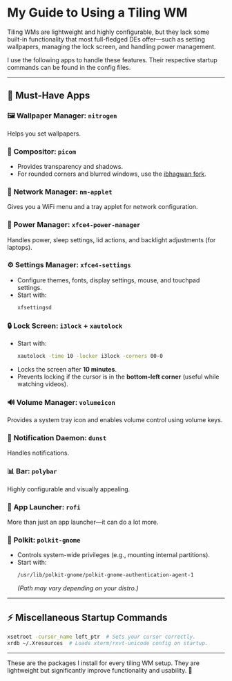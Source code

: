 # My Guide to Using a Tiling WM  

Tiling WMs are lightweight and highly configurable, but they lack some built-in functionality that most full-fledged DEs offer—such as setting wallpapers, managing the lock screen, and handling power management.  

I use the following apps to handle these features. Their respective startup commands can be found in the config files.  

---

## 🔧 Must-Have Apps  

### 🖼️ **Wallpaper Manager**: `nitrogen`  
Helps you set wallpapers.  

### 🎨 **Compositor**: `picom`  
- Provides transparency and shadows.  
- For rounded corners and blurred windows, use the [ibhagwan fork](https://github.com/ibhagwan/picom).  

### 📶 **Network Manager**: `nm-applet`  
Gives you a WiFi menu and a tray applet for network configuration.  

### 🔋 **Power Manager**: `xfce4-power-manager`  
Handles power, sleep settings, lid actions, and backlight adjustments (for laptops).  

### ⚙️ **Settings Manager**: `xfce4-settings`  
- Configure themes, fonts, display settings, mouse, and touchpad settings.  
- Start with:  
  ```sh
  xfsettingsd
  ```

### 🔒 **Lock Screen**: `i3lock` + `xautolock`  
- Start with:  
  ```sh
  xautolock -time 10 -locker i3lock -corners 00-0
  ```
- Locks the screen after **10 minutes**.  
- Prevents locking if the cursor is in the **bottom-left corner** (useful while watching videos).  

### 🔊 **Volume Manager**: `volumeicon`  
Provides a system tray icon and enables volume control using volume keys.  

### 🔔 **Notification Daemon**: `dunst`  
Handles notifications.  

### 📊 **Bar**: `polybar`  
Highly configurable and visually appealing.  

### 🚀 **App Launcher**: `rofi`  
More than just an app launcher—it can do a lot more.  

### 🔑 **Polkit**: `polkit-gnome`  
- Controls system-wide privileges (e.g., mounting internal partitions).  
- Start with:  
  ```sh
  /usr/lib/polkit-gnome/polkit-gnome-authentication-agent-1
  ```
  *(Path may vary depending on your distro.)*  

---

## ⚡ Miscellaneous Startup Commands  

```sh
xsetroot -cursor_name left_ptr  # Sets your cursor correctly.  
xrdb ~/.Xresources  # Loads xterm/rxvt-unicode config on startup.  
```

---

These are the packages I install for every tiling WM setup. They are lightweight but significantly improve functionality and usability. 🚀  